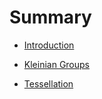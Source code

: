 # Summary
* [Introduction](README.md)

* [Kleinian Groups](kleinian/README.md)

* [Tessellation](tessellation/README.md)

